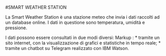 #SMART WEATHER STATION

La Smart Weather Station è una stazione meteo che invia i dati raccolti ad un database online. I dati in questione sono temperatura, umidità e pressione.

I dati possono essere consultati in due modi diversi:
Markup : * tramite un sito internet, con la visualizzazione di grafici e statistiche in tempo reale;
	 * tramite un chatbot su Telegram realizzato con IBM Watson.

